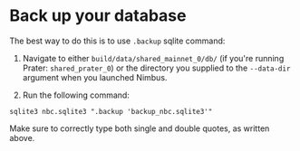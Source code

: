 # Back up your database


The best way to do this is to use `.backup` sqlite command:

1. Navigate to either `build/data/shared_mainnet_0/db/` (if you're running Prater: `shared_prater_0`) or the directory you supplied to the `--data-dir` argument when you launched Nimbus.

2. Run the following command:
  ```
  sqlite3 nbc.sqlite3 ".backup 'backup_nbc.sqlite3'"
  ```
  Make sure to correctly type both single and double quotes, as written above.

